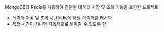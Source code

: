 MongoDB와 Redis를 사용하여
간단한 데이터 저장 및 조회 기능을 포함한 프로젝트

- 데이터 저장 및 조회 시, Redis에 해당 데이터를 캐시화
- 특정 시간이 지나면 자동적으로 날아갈 수 있도록 함
